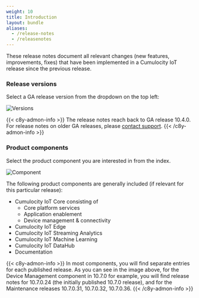 ```yaml
---
weight: 10
title: Introduction
layout: bundle
aliases:
  - /release-notes
  - /releasenotes
---
```



These release notes document all relevant changes (new features, improvements, fixes) that have been implemented in a Cumulocity IoT release since the previous release.

### Release versions

Select a GA release version from the dropdown on the top left:

![Versions](/images/release-notes/releasenotes-version-dropdown.png)

{{< c8y-admon-info >}}
The release notes reach back to GA release 10.4.0. For release notes on older GA releases, please [contact support](https://cumulocity.com/docs/additional-resources/contacting-support/).
{{< /c8y-admon-info >}}

### <a name="component"></a> Product components

Select the product component you are interested in from the index.

![Component](/images/release-notes/releasenotes-index.png)

The following product components are generally included (if relevant for this particular release):

* Cumulocity IoT Core consisting of
	* Core platform services
	* Application enablement
	* Device management & connectivity
* Cumulocity IoT Edge
* Cumulocity IoT Streaming Analytics
* Cumulocity IoT Machine Learning
* Cumulocity IoT DataHub
* Documentation

{{< c8y-admon-info >}}
In most components, you will find separate entries for each published release. As you can see in the image above, for the Device Management component in 10.7.0 for example, you will find release notes for 10.7.0.24 (the initially published 10.7.0 release), and for the Maintenance releases 10.7.0.31, 10.7.0.32, 10.7.0.36.
{{< /c8y-admon-info >}}
